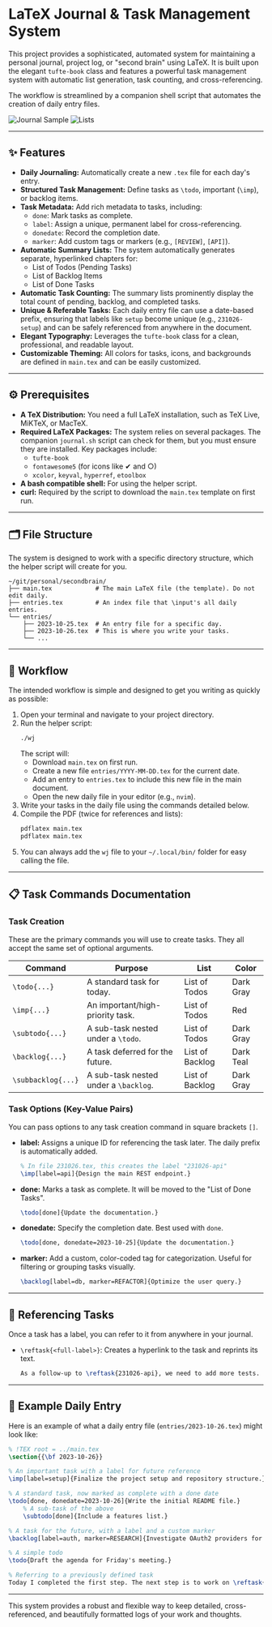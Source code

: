 # LaTeX Journal & Task Management System

This project provides a sophisticated, automated system for maintaining a personal journal, project log, or "second brain" using LaTeX. It is built upon the elegant `tufte-book` class and features a powerful task management system with automatic list generation, task counting, and cross-referencing.

The workflow is streamlined by a companion shell script that automates the creation of daily entry files.

![Journal Sample](images/daily.png)
![Lists](images/lists.png)

---

## ✨ Features

- **Daily Journaling:** Automatically create a new `.tex` file for each day's entry.
- **Structured Task Management:** Define tasks as `\todo`, important (`\imp`), or backlog items.
- **Task Metadata:** Add rich metadata to tasks, including:
  - `done`: Mark tasks as complete.
  - `label`: Assign a unique, permanent label for cross-referencing.
  - `donedate`: Record the completion date.
  - `marker`: Add custom tags or markers (e.g., `[REVIEW]`, `[API]`).
- **Automatic Summary Lists:** The system automatically generates separate, hyperlinked chapters for:
  - List of Todos (Pending Tasks)
  - List of Backlog Items
  - List of Done Tasks
- **Automatic Task Counting:** The summary lists prominently display the total count of pending, backlog, and completed tasks.
- **Unique & Referable Tasks:** Each daily entry file can use a date-based prefix, ensuring that labels like `setup` become unique (e.g., `231026-setup`) and can be safely referenced from anywhere in the document.
- **Elegant Typography:** Leverages the `tufte-book` class for a clean, professional, and readable layout.
- **Customizable Theming:** All colors for tasks, icons, and backgrounds are defined in `main.tex` and can be easily customized.

---

## ⚙️ Prerequisites

- **A TeX Distribution:** You need a full LaTeX installation, such as TeX Live, MiKTeX, or MacTeX.
- **Required LaTeX Packages:** The system relies on several packages. The companion `journal.sh` script can check for them, but you must ensure they are installed. Key packages include:
  - `tufte-book`
  - `fontawesome5` (for icons like ✔ and ○)
  - `xcolor`, `keyval`, `hyperref`, `etoolbox`
- **A bash compatible shell:** For using the helper script.
- **curl:** Required by the script to download the `main.tex` template on first run.

---

## 🗂️ File Structure

The system is designed to work with a specific directory structure, which the helper script will create for you.

```
~/git/personal/secondbrain/
├── main.tex            # The main LaTeX file (the template). Do not edit daily.
├── entries.tex         # An index file that \input's all daily entries.
└── entries/
    ├── 2023-10-25.tex  # An entry file for a specific day.
    ├── 2023-10-26.tex  # This is where you write your tasks.
    └── ...
```

---

## 🚀 Workflow

The intended workflow is simple and designed to get you writing as quickly as possible:

1. Open your terminal and navigate to your project directory.
2. Run the helper script:
   ```bash
   ./wj
   ```
   The script will:
   - Download `main.tex` on first run.
   - Create a new file `entries/YYYY-MM-DD.tex` for the current date.
   - Add an entry to `entries.tex` to include this new file in the main document.
   - Open the new daily file in your editor (e.g., `nvim`).
3. Write your tasks in the daily file using the commands detailed below.
4. Compile the PDF (twice for references and lists):
   ```bash
   pdflatex main.tex
   pdflatex main.tex
   ```
5. You can always add the `wj` file to your `~/.local/bin/` folder for easy calling the file. 

---

## 📋 Task Commands Documentation

### Task Creation

These are the primary commands you will use to create tasks. They all accept the same set of optional arguments.

| Command         | Purpose                                 | List            | Color      |
|-----------------|-----------------------------------------|-----------------|------------|
| `\todo{...}`    | A standard task for today.              | List of Todos   | Dark Gray  |
| `\imp{...}`     | An important/high-priority task.        | List of Todos   | Red        |
| `\subtodo{...}` | A sub-task nested under a `\todo`.      | List of Todos   | Dark Gray  |
| `\backlog{...}` | A task deferred for the future.         | List of Backlog | Dark Teal  |
| `\subbacklog{...}` | A sub-task nested under a `\backlog`. | List of Backlog | Dark Gray  |

### Task Options (Key-Value Pairs)

You can pass options to any task creation command in square brackets `[]`.

- **label:** Assigns a unique ID for referencing the task later. The daily prefix is automatically added.

  ```latex
  % In file 231026.tex, this creates the label "231026-api"
  \imp[label=api]{Design the main REST endpoint.}
  ```

- **done:** Marks a task as complete. It will be moved to the "List of Done Tasks".

  ```latex
  \todo[done]{Update the documentation.}
  ```

- **donedate:** Specify the completion date. Best used with `done`.

  ```latex
  \todo[done, donedate=2023-10-25]{Update the documentation.}
  ```

- **marker:** Add a custom, color-coded tag for categorization. Useful for filtering or grouping tasks visually.

  ```latex
  \backlog[label=db, marker=REFACTOR]{Optimize the user query.}
  ```

---

## 🔗 Referencing Tasks

Once a task has a label, you can refer to it from anywhere in your journal.

- `\reftask{<full-label>}`: Creates a hyperlink to the task and reprints its text.

  ```latex
  As a follow-up to \reftask{231026-api}, we need to add more tests.
  ```

---

## 📝 Example Daily Entry

Here is an example of what a daily entry file (`entries/2023-10-26.tex`) might look like:

```latex
% !TEX root = ../main.tex
\section{{\bf 2023-10-26}}

% An important task with a label for future reference
\imp[label=setup]{Finalize the project setup and repository structure.}

% A standard task, now marked as complete with a done date
\todo[done, donedate=2023-10-26]{Write the initial README file.}
    % A sub-task of the above
    \subtodo[done]{Include a features list.}

% A task for the future, with a label and a custom marker
\backlog[label=auth, marker=RESEARCH]{Investigate OAuth2 providers for user authentication.}

% A simple todo
\todo{Draft the agenda for Friday's meeting.}

% Referring to a previously defined task
Today I completed the first step. The next step is to work on \reftask{231026-auth}.
```

---

This system provides a robust and flexible way to keep detailed, cross-referenced, and beautifully formatted logs of your work and thoughts.

